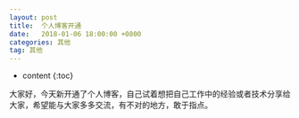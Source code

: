 ```yaml
---
layout: post
title:  个人博客开通
date:   2018-01-06 18:00:00 +0800
categories: 其他
tag: 其他
---
```


* content
{:toc}


大家好，今天新开通了个人博客，自己试着想把自己工作中的经验或者技术分享给大家，希望能与大家多多交流，有不对的地方，敢于指点。